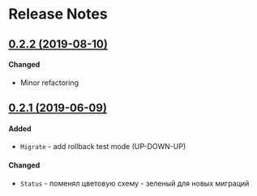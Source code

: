 # Release Notes

## [0.2.2 (2019-08-10)](https://github.com/maxim-oleinik/blade-migrations/compare/0.2.1...0.2.2)
#### Changed
- Minor refactoring


## [0.2.1 (2019-06-09)](https://github.com/maxim-oleinik/blade-migrations/compare/0.2.0...0.2.1)
#### Added
- `Migrate` - add rollback test mode (UP-DOWN-UP)

#### Changed
- `Status` - поменял цветовую схему - зеленый для новых миграций
